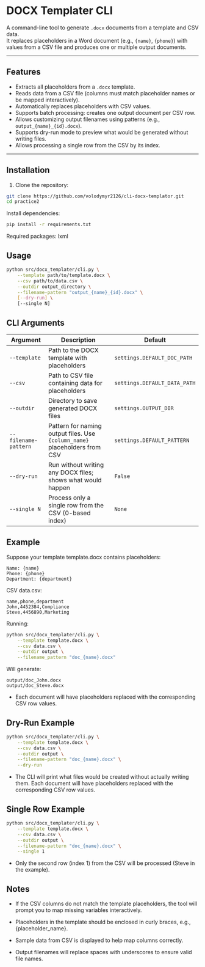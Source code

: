 # DOCX Templater CLI

A command-line tool to generate `.docx` documents from a template and CSV data.  
It replaces placeholders in a Word document (e.g., `{name}`, `{phone}`) with values from a CSV file and produces one or multiple output documents.

---

## Features

- Extracts all placeholders from a `.docx` template.
- Reads data from a CSV file (columns must match placeholder names or be mapped interactively).
- Automatically replaces placeholders with CSV values.
- Supports batch processing: creates one output document per CSV row.
- Allows customizing output filenames using patterns (e.g., `output_{name}_{id}.docx`).
- Supports dry-run mode to preview what would be generated without writing files.
- Allows processing a single row from the CSV by its index.

---

## Installation

1. Clone the repository:

```bash
git clone https://github.com/volodymyr2126/cli-docx-templator.git
cd practice2
```
Install dependencies:
```bash
pip install -r requirements.txt
```

Required packages: lxml

## Usage
```bash
python src/docx_templater/cli.py \
    --template path/to/template.docx \
    --csv path/to/data.csv \
    --outdir output_directory \
    --filename-pattern "output_{name}_{id}.docx" \
    [--dry-run] \
    [--single N]

```

## CLI Arguments
| Argument             | Description                                                                | Default                      |
| -------------------- | -------------------------------------------------------------------------- | ---------------------------- |
| `--template`         | Path to the DOCX template with placeholders                                | `settings.DEFAULT_DOC_PATH`  |
| `--csv`              | Path to CSV file containing data for placeholders                          | `settings.DEFAULT_DATA_PATH` |
| `--outdir`           | Directory to save generated DOCX files                                     | `settings.OUTPUT_DIR`        |
| `--filename-pattern` | Pattern for naming output files. Use `{column_name}` placeholders from CSV | `settings.DEFAULT_PATTERN`   |
| `--dry-run`          | Run without writing any DOCX files; shows what would happen                | `False`                      |
| `--single N`         | Process only a single row from the CSV (0-based index)                     | `None`                       |


## Example

Suppose your template template.docx contains placeholders:

```
Name: {name}
Phone: {phone}
Department: {department}
```



CSV data.csv:

```
name,phone,department
John,4452384,Compliance
Steve,4456890,Marketing
```

Running:

```bash
python src/docx_templater/cli.py \
    --template template.docx \
    --csv data.csv \
    --outdir output \
    --filename_pattern "doc_{name}.docx"
```


Will generate:

```
output/doc_John.docx
output/doc_Steve.docx
```
- Each document will have placeholders replaced with the corresponding CSV row values.

## Dry-Run Example
```bash
python src/docx_templater/cli.py \
    --template template.docx \
    --csv data.csv \
    --outdir output \
    --filename-pattern "doc_{name}.docx" \
    --dry-run
```
- The CLI will print what files would be created without actually writing them.
Each document will have placeholders replaced with the corresponding CSV row values.

## Single Row Example
```bash
python src/docx_templater/cli.py \
    --template template.docx \
    --csv data.csv \
    --outdir output \
    --filename-pattern "doc_{name}.docx" \
    --single 1
```
- Only the second row (index 1) from the CSV will be processed (Steve in the example).
## Notes

- If the CSV columns do not match the template placeholders, the tool will prompt you to map missing variables interactively.

- Placeholders in the template should be enclosed in curly braces, e.g., {placeholder_name}.

- Sample data from CSV is displayed to help map columns correctly.

- Output filenames will replace spaces with underscores to ensure valid file names.